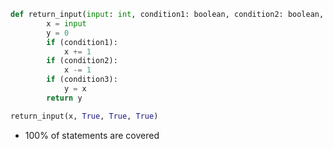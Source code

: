 
```python
def return_input(input: int, condition1: boolean, condition2: boolean, condition3: boolean):
        x = input
        y = 0
        if (condition1):
            x += 1
        if (condition2):
            x -= 1
        if (condition3):
            y = x
        return y
```

```python
return_input(x, True, True, True)
```

- 100% of statements are covered